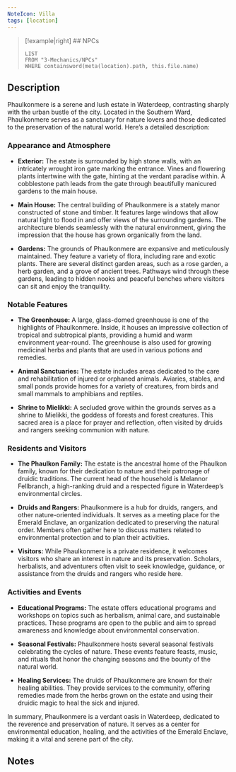 ```yaml
---
NoteIcon: Villa
tags: [location]
---
```




> [!example|right]  ## NPCs
> ```dataview
> LIST
> FROM "3-Mechanics/NPCs"
> WHERE containsword(meta(location).path, this.file.name)
> ```

## Description
Phaulkonmere is a serene and lush estate in Waterdeep, contrasting sharply with the urban bustle of the city. Located in the Southern Ward, Phaulkonmere serves as a sanctuary for nature lovers and those dedicated to the preservation of the natural world. Here’s a detailed description:

### Appearance and Atmosphere

- **Exterior:** The estate is surrounded by high stone walls, with an intricately wrought iron gate marking the entrance. Vines and flowering plants intertwine with the gate, hinting at the verdant paradise within. A cobblestone path leads from the gate through beautifully manicured gardens to the main house.

- **Main House:** The central building of Phaulkonmere is a stately manor constructed of stone and timber. It features large windows that allow natural light to flood in and offer views of the surrounding gardens. The architecture blends seamlessly with the natural environment, giving the impression that the house has grown organically from the land.

- **Gardens:** The grounds of Phaulkonmere are expansive and meticulously maintained. They feature a variety of flora, including rare and exotic plants. There are several distinct garden areas, such as a rose garden, a herb garden, and a grove of ancient trees. Pathways wind through these gardens, leading to hidden nooks and peaceful benches where visitors can sit and enjoy the tranquility.

### Notable Features

- **The Greenhouse:** A large, glass-domed greenhouse is one of the highlights of Phaulkonmere. Inside, it houses an impressive collection of tropical and subtropical plants, providing a humid and warm environment year-round. The greenhouse is also used for growing medicinal herbs and plants that are used in various potions and remedies.

- **Animal Sanctuaries:** The estate includes areas dedicated to the care and rehabilitation of injured or orphaned animals. Aviaries, stables, and small ponds provide homes for a variety of creatures, from birds and small mammals to amphibians and reptiles.

- **Shrine to Mielikki:** A secluded grove within the grounds serves as a shrine to Mielikki, the goddess of forests and forest creatures. This sacred area is a place for prayer and reflection, often visited by druids and rangers seeking communion with nature.

### Residents and Visitors

- **The Phaulkon Family:** The estate is the ancestral home of the Phaulkon family, known for their dedication to nature and their patronage of druidic traditions. The current head of the household is Melannor Fellbranch, a high-ranking druid and a respected figure in Waterdeep’s environmental circles.

- **Druids and Rangers:** Phaulkonmere is a hub for druids, rangers, and other nature-oriented individuals. It serves as a meeting place for the Emerald Enclave, an organization dedicated to preserving the natural order. Members often gather here to discuss matters related to environmental protection and to plan their activities.

- **Visitors:** While Phaulkonmere is a private residence, it welcomes visitors who share an interest in nature and its preservation. Scholars, herbalists, and adventurers often visit to seek knowledge, guidance, or assistance from the druids and rangers who reside here.

### Activities and Events

- **Educational Programs:** The estate offers educational programs and workshops on topics such as herbalism, animal care, and sustainable practices. These programs are open to the public and aim to spread awareness and knowledge about environmental conservation.

- **Seasonal Festivals:** Phaulkonmere hosts several seasonal festivals celebrating the cycles of nature. These events feature feasts, music, and rituals that honor the changing seasons and the bounty of the natural world.

- **Healing Services:** The druids of Phaulkonmere are known for their healing abilities. They provide services to the community, offering remedies made from the herbs grown on the estate and using their druidic magic to heal the sick and injured.

In summary, Phaulkonmere is a verdant oasis in Waterdeep, dedicated to the reverence and preservation of nature. It serves as a center for environmental education, healing, and the activities of the Emerald Enclave, making it a vital and serene part of the city.

## Notes
